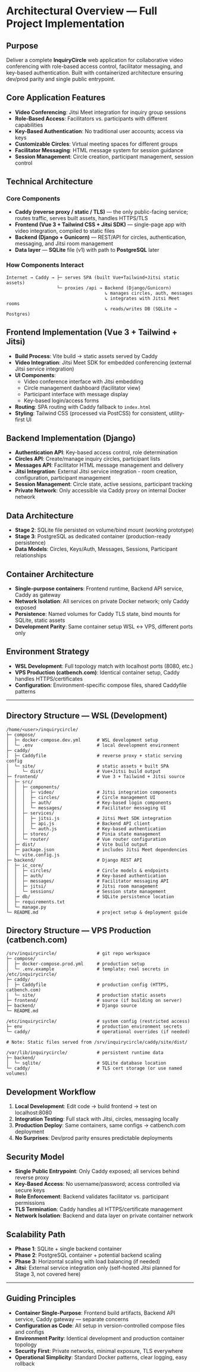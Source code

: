<!-- InquiryCircle2 – ArchitecturalOverview – Stage2 – 9/2/2025 at 6:45 AM ET -->  
<!-- accepted – 9/2/2025 at 7:00  AM ET -->  

# Architectural Overview — Full Project Implementation

## Purpose
Deliver a complete **InquiryCircle** web application for collaborative video conferencing with role-based access control, facilitator messaging, and key-based authentication. Built with containerized architecture ensuring dev/prod parity and single public entrypoint.

## Core Application Features
- **Video Conferencing**: Jitsi Meet integration for inquiry group sessions
- **Role-Based Access**: Facilitators vs. participants with different capabilities  
- **Key-Based Authentication**: No traditional user accounts; access via keys
- **Customizable Circles**: Virtual meeting spaces for different groups
- **Facilitator Messaging**: HTML message system for session guidance
- **Session Management**: Circle creation, participant management, session control

## Technical Architecture

### Core Components
- **Caddy (reverse proxy / static / TLS)** — the only public-facing service; routes traffic, serves built assets, handles HTTPS/TLS
- **Frontend (Vue 3 + Tailwind CSS + Jitsi SDK)** — single-page app with video integration, compiled to static files
- **Backend (Django + Gunicorn)** — REST/API for circles, authentication, messaging, and Jitsi room management
- **Data layer** — **SQLite** file (v1) with path to **PostgreSQL** later

### How Components Interact
```
Internet → Caddy → ├─ serves SPA (built Vue+Tailwind+Jitsi static assets)
                   └─ proxies /api → Backend (Django/Gunicorn)
                                     ↳ manages circles, auth, messages
                                     ↳ integrates with Jitsi Meet rooms
                                     ↳ reads/writes DB (SQLite → Postgres)
```

## Frontend Implementation (Vue 3 + Tailwind + Jitsi)
- **Build Process**: Vite build → static assets served by Caddy
- **Video Integration**: Jitsi Meet SDK for embedded conferencing (external Jitsi service integration)
- **UI Components**: 
  - Video conference interface with Jitsi embedding
  - Circle management dashboard (facilitator view)
  - Participant interface with message display
  - Key-based login/access forms
- **Routing**: SPA routing with Caddy fallback to `index.html`
- **Styling**: Tailwind CSS (processed via PostCSS) for consistent, utility-first UI

## Backend Implementation (Django)
- **Authentication API**: Key-based access control, role determination
- **Circles API**: Create/manage inquiry circles, participant lists  
- **Messages API**: Facilitator HTML message management and delivery
- **Jitsi Integration**: External Jitsi service integration - room creation, configuration, participant management
- **Session Management**: Circle state, active sessions, participant tracking
- **Private Network**: Only accessible via Caddy proxy on internal Docker network

## Data Architecture
- **Stage 2**: SQLite file persisted on volume/bind mount (working prototype)
- **Stage 3**: PostgreSQL as dedicated container (production-ready persistence)
- **Data Models**: Circles, Keys/Auth, Messages, Sessions, Participant relationships

## Container Architecture
- **Single-purpose containers**: Frontend runtime, Backend API service, Caddy as gateway
- **Network Isolation**: All services on private Docker network; only Caddy exposed
- **Persistence**: Named volumes for Caddy TLS state, bind mounts for SQLite, static assets
- **Development Parity**: Same container setup WSL ↔ VPS, different ports only

## Environment Strategy
- **WSL Development**: Full topology match with localhost ports (8080, etc.)
- **VPS Production (catbench.com)**: Identical container setup, Caddy handles HTTPS/certificates
- **Configuration**: Environment-specific compose files, shared Caddyfile patterns

---

## Directory Structure — WSL (Development)
```
/home/<user>/inquirycircle/
├─ compose/
│  ├─ docker-compose.dev.yml      # WSL development setup
│  └─ .env                        # local development environment
├─ caddy/
│  ├─ Caddyfile                   # reverse proxy + static serving config
│  └─ site/                       # static assets + built SPA
│     └─ dist/                    # Vue+Jitsi build output
├─ frontend/                      # Vue 3 + Tailwind + Jitsi source
│  ├─ src/
│  │  ├─ components/
│  │  │  ├─ video/                # Jitsi integration components  
│  │  │  ├─ circles/              # Circle management UI
│  │  │  ├─ auth/                 # Key-based login components
│  │  │  └─ messages/             # Facilitator messaging UI
│  │  ├─ services/
│  │  │  ├─ jitsi.js              # Jitsi Meet SDK integration
│  │  │  ├─ api.js                # Backend API client
│  │  │  └─ auth.js               # Key-based authentication
│  │  ├─ stores/                  # Pinia state management
│  │  └─ router/                  # Vue router configuration
│  ├─ dist/                       # Vite build output
│  ├─ package.json                # includes Jitsi Meet dependencies
│  └─ vite.config.js
├─ backend/                       # Django REST API
│  ├─ ic_core/
│  │  ├─ circles/                 # Circle models & endpoints
│  │  ├─ auth/                    # Key-based authentication
│  │  ├─ messages/                # Facilitator messaging API
│  │  ├─ jitsi/                   # Jitsi room management
│  │  └─ sessions/                # Session state management
│  ├─ db/                         # SQLite persistence location
│  ├─ requirements.txt
│  └─ manage.py
└─ README.md                      # project setup & deployment guide
```

## Directory Structure — VPS Production (catbench.com)
```
/srv/inquirycircle/               # git repo workspace
├─ compose/
│  ├─ docker-compose.prod.yml     # production setup
│  └─ .env.example                # template; real secrets in /etc/inquirycircle/
├─ caddy/
│  ├─ Caddyfile                   # production config (HTTPS, catbench.com)
│  └─ site/                       # production static assets
├─ frontend/                      # source (if building on server)
├─ backend/                       # Django source
└─ README.md

/etc/inquirycircle/               # system config (restricted access)
├─ env                            # production environment secrets
└─ caddy/                         # operational overrides (if needed)

# Note: Static files served from /srv/inquirycircle/caddy/site/dist/

/var/lib/inquirycircle/           # persistent runtime data
├─ backend/
│  └─ sqlite/                     # SQLite database location
└─ caddy/                         # TLS cert storage (or use named volumes)
```

## Development Workflow
1. **Local Development**: Edit code → build frontend → test on localhost:8080
2. **Integration Testing**: Full stack with Jitsi, circles, messaging locally  
3. **Production Deploy**: Same containers, same configs → catbench.com deployment
4. **No Surprises**: Dev/prod parity ensures predictable deployments

## Security Model
- **Single Public Entrypoint**: Only Caddy exposed; all services behind reverse proxy
- **Key-Based Access**: No username/password; access controlled via secure keys
- **Role Enforcement**: Backend validates facilitator vs. participant permissions
- **TLS Termination**: Caddy handles all HTTPS/certificate management
- **Network Isolation**: Backend and data layer on private container network

## Scalability Path
- **Phase 1**: SQLite + single backend container
- **Phase 2**: PostgreSQL container + potential backend scaling
- **Phase 3**: Horizontal scaling with load balancing (if needed)
- **Jitsi**: External service integration only (self-hosted Jitsi planned for Stage 3, not covered here)

---

## Guiding Principles
- **Container Single-Purpose**: Frontend build artifacts, Backend API service, Caddy gateway — separate concerns
- **Configuration as Code**: All setup in version-controlled compose files and configs
- **Environment Parity**: Identical development and production container topology
- **Security First**: Private networks, minimal exposure, TLS everywhere
- **Operational Simplicity**: Standard Docker patterns, clear logging, easy rollback